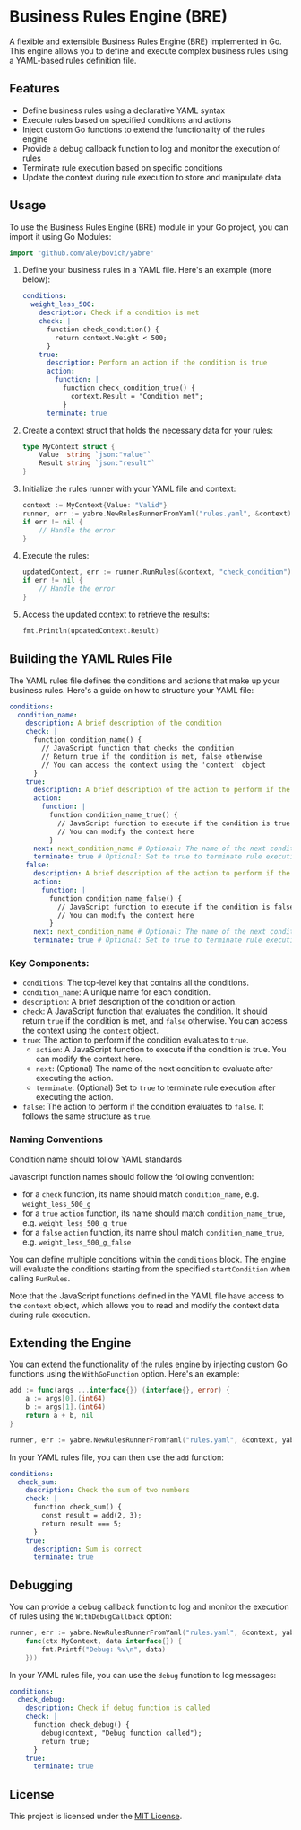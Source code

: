 # Business Rules Engine (BRE)

A flexible and extensible Business Rules Engine (BRE) implemented in Go. This engine allows you to define and execute complex business rules using a YAML-based rules definition file.

## Features

- Define business rules using a declarative YAML syntax
- Execute rules based on specified conditions and actions
- Inject custom Go functions to extend the functionality of the rules engine
- Provide a debug callback function to log and monitor the execution of rules
- Terminate rule execution based on specific conditions
- Update the context during rule execution to store and manipulate data

## Usage

To use the Business Rules Engine (BRE) module in your Go project, you can import it using Go Modules:

```go
import "github.com/aleybovich/yabre"
```

1. Define your business rules in a YAML file. Here's an example (more below):

   ```yaml
   conditions:
     weight_less_500:
       description: Check if a condition is met
       check: |
         function check_condition() {
           return context.Weight < 500;
         }
       true:
         description: Perform an action if the condition is true
         action:
           function: |
             function check_condition_true() {
               context.Result = "Condition met";
             }
         terminate: true
   ```

2. Create a context struct that holds the necessary data for your rules:

   ```go
   type MyContext struct {
       Value  string `json:"value"`
       Result string `json:"result"`
   }
   ```

3. Initialize the rules runner with your YAML file and context:

   ```go
   context := MyContext{Value: "Valid"}
   runner, err := yabre.NewRulesRunnerFromYaml("rules.yaml", &context)
   if err != nil {
       // Handle the error
   }
   ```

4. Execute the rules:

   ```go
   updatedContext, err := runner.RunRules(&context, "check_condition")
   if err != nil {
       // Handle the error
   }
   ```

5. Access the updated context to retrieve the results:

   ```go
   fmt.Println(updatedContext.Result)
   ```

## Building the YAML Rules File

The YAML rules file defines the conditions and actions that make up your business rules. Here's a guide on how to structure your YAML file:

```yaml
conditions:
  condition_name:
    description: A brief description of the condition
    check: |
      function condition_name() {
        // JavaScript function that checks the condition
        // Return true if the condition is met, false otherwise
        // You can access the context using the 'context' object
      }
    true:
      description: A brief description of the action to perform if the condition is true
      action:
        function: |
          function condition_name_true() {
            // JavaScript function to execute if the condition is true
            // You can modify the context here
          }
      next: next_condition_name # Optional: The name of the next condition to evaluate
      terminate: true # Optional: Set to true to terminate rule execution
    false:
      description: A brief description of the action to perform if the condition is false
      action:
        function: |
          function condition_name_false() {
            // JavaScript function to execute if the condition is false
            // You can modify the context here
          }
      next: next_condition_name # Optional: The name of the next condition to evaluate
      terminate: true # Optional: Set to true to terminate rule execution
```

### Key Components:

- `conditions`: The top-level key that contains all the conditions.
- `condition_name`: A unique name for each condition.
- `description`: A brief description of the condition or action.
- `check`: A JavaScript function that evaluates the condition. It should return `true` if the condition is met, and `false` otherwise. You can access the context using the `context` object. 
- `true`: The action to perform if the condition evaluates to `true`.
  - `action`: A JavaScript function to execute if the condition is true. You can modify the context here.
  - `next`: (Optional) The name of the next condition to evaluate after executing the action.
  - `terminate`: (Optional) Set to `true` to terminate rule execution after executing the action.
- `false`: The action to perform if the condition evaluates to `false`. It follows the same structure as `true`.

### Naming Conventions

Condition name should follow YAML standards

Javascript function names should follow the following convention:
- for a `check` function, its name should match `condition_name`, e.g. `weight_less_500_g`
- for a `true` `action` function, its name should match `condition_name_true`, e.g. `weight_less_500_g_true`
- for a `false` `action` function, its name shoul match `condition_name_true`, e.g. `weight_less_500_g_false`

You can define multiple conditions within the `conditions` block. The engine will evaluate the conditions starting from the specified `startCondition` when calling `RunRules`.

Note that the JavaScript functions defined in the YAML file have access to the `context` object, which allows you to read and modify the context data during rule execution.


## Extending the Engine

You can extend the functionality of the rules engine by injecting custom Go functions using the `WithGoFunction` option. Here's an example:

```go
add := func(args ...interface{}) (interface{}, error) {
    a := args[0].(int64)
    b := args[1].(int64)
    return a + b, nil
}

runner, err := yabre.NewRulesRunnerFromYaml("rules.yaml", &context, yabre.WithGoFunction("add", add))
```

In your YAML rules file, you can then use the `add` function:

```yaml
conditions:
  check_sum:
    description: Check the sum of two numbers
    check: |
      function check_sum() {
        const result = add(2, 3);
        return result === 5;
      }
    true:
      description: Sum is correct
      terminate: true
```

## Debugging

You can provide a debug callback function to log and monitor the execution of rules using the `WithDebugCallback` option:

```go
runner, err := yabre.NewRulesRunnerFromYaml("rules.yaml", &context, yabre.WithDebugCallback(
    func(ctx MyContext, data interface{}) {
        fmt.Printf("Debug: %v\n", data)
    }))
```

In your YAML rules file, you can use the `debug` function to log messages:

```yaml
conditions:
  check_debug:
    description: Check if debug function is called
    check: |
      function check_debug() {
        debug(context, "Debug function called");
        return true;
      }
    true:
      terminate: true
```

## License

This project is licensed under the [MIT License](LICENSE).